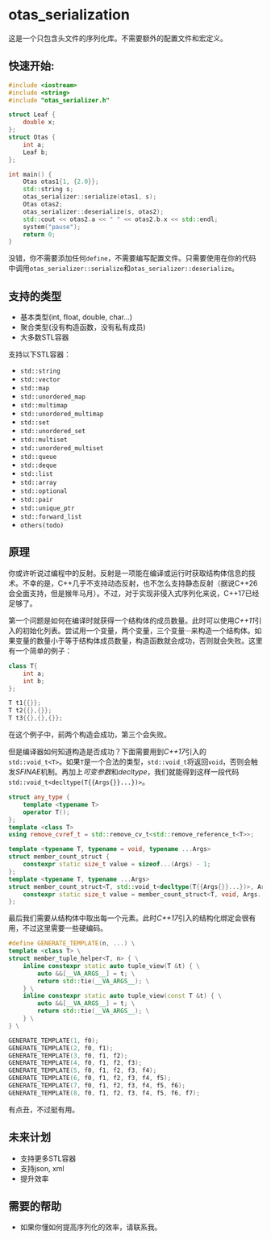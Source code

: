 # otas_serialization

这是一个只包含头文件的序列化库。不需要额外的配置文件和宏定义。

## 快速开始:
```cpp
#include <iostream>
#include <string>
#include "otas_serializer.h"

struct Leaf {
    double x;
};
struct Otas {
    int a;
    Leaf b;
};

int main() {
    Otas otas1{1, {2.0}};
    std::string s;
    otas_serializer::serialize(otas1, s);
    Otas otas2;
    otas_serializer::deserialize(s, otas2);
    std::cout << otas2.a << " " << otas2.b.x << std::endl;
    system("pause");
    return 0;
}
```
没错，你不需要添加任何`define`，不需要编写配置文件。只需要使用在你的代码中调用`otas_serializer::serialize`和`otas_serializer::deserialize`。

## 支持的类型
- 基本类型(int, float, double, char...)
- 聚合类型(没有构造函数，没有私有成员)
- 大多数STL容器

支持以下STL容器：
- `std::string`
- `std::vector`
- `std::map`
- `std::unordered_map`
- `std::multimap`
- `std::unordered_multimap`
- `std::set`
- `std::unordered_set`
- `std::multiset`
- `std::unordered_multiset`
- `std::queue`
- `std::deque`
- `std::list`
- `std::array`
- `std::optional`
- `std::pair`
- `std::unique_ptr`
- `std::forward_list`
- `others(todo)`

## 原理
你或许听说过编程中的反射。反射是一项能在编译或运行时获取结构体信息的技术。不幸的是，C++几乎不支持动态反射，也不怎么支持静态反射（据说C++26会全面支持，但是猴年马月）。不过，对于实现非侵入式序列化来说，C++17已经足够了。

第一个问题是如何在编译时就获得一个结构体的成员数量。此时可以使用*C++11*引入的初始化列表。尝试用一个变量，两个变量，三个变量···来构造一个结构体。如果变量的数量小于等于结构体成员数量，构造函数就会成功，否则就会失败。这里有一个简单的例子：

```cpp
class T{
    int a;
    int b;
};

T t1{{}};
T t2{{},{}};
T t3{{},{},{}};
```
在这个例子中，前两个构造会成功，第三个会失败。

但是编译器如何知道构造是否成功？下面需要用到*C++17*引入的`std::void_t<T>`。如果`T`是一个合法的类型，`std::void_t`将返回`void`，否则会触发*SFINAE*机制。再加上*可变参数*和*decltype*，我们就能得到这样一段代码`std::void_t<decltype(T{{Args{}}...})>`。
```cpp
struct any_type {
    template <typename T>
    operator T();
};
template <class T>
using remove_cvref_t = std::remove_cv_t<std::remove_reference_t<T>>;

template <typename T, typename = void, typename ...Args>
struct member_count_struct {
    constexpr static size_t value = sizeof...(Args) - 1;
};
template <typename T, typename ...Args>
struct member_count_struct<T, std::void_t<decltype(T{{Args{}}...})>, Args...> {
    constexpr static size_t value = member_count_struct<T, void, Args..., any_type>::value;
};
```
最后我们需要从结构体中取出每一个元素。此时*C++17*引入的结构化绑定会很有用，不过这里需要一些硬编码。
```cpp
#define GENERATE_TEMPLATE(n, ...) \
template <class T> \
struct member_tuple_helper<T, n> { \
    inline constexpr static auto tuple_view(T &t) { \
        auto &&[__VA_ARGS__] = t; \
        return std::tie(__VA_ARGS__); \
    } \
    inline constexpr static auto tuple_view(const T &t) { \
        auto &&[__VA_ARGS__] = t; \
        return std::tie(__VA_ARGS__); \
    } \
} \

GENERATE_TEMPLATE(1, f0);
GENERATE_TEMPLATE(2, f0, f1);
GENERATE_TEMPLATE(3, f0, f1, f2);
GENERATE_TEMPLATE(4, f0, f1, f2, f3);
GENERATE_TEMPLATE(5, f0, f1, f2, f3, f4);
GENERATE_TEMPLATE(6, f0, f1, f2, f3, f4, f5);
GENERATE_TEMPLATE(7, f0, f1, f2, f3, f4, f5, f6);
GENERATE_TEMPLATE(8, f0, f1, f2, f3, f4, f5, f6, f7);
```
有点丑，不过挺有用。

## 未来计划
- 支持更多STL容器
- 支持json, xml
- 提升效率

## 需要的帮助
- 如果你懂如何提高序列化的效率，请联系我。